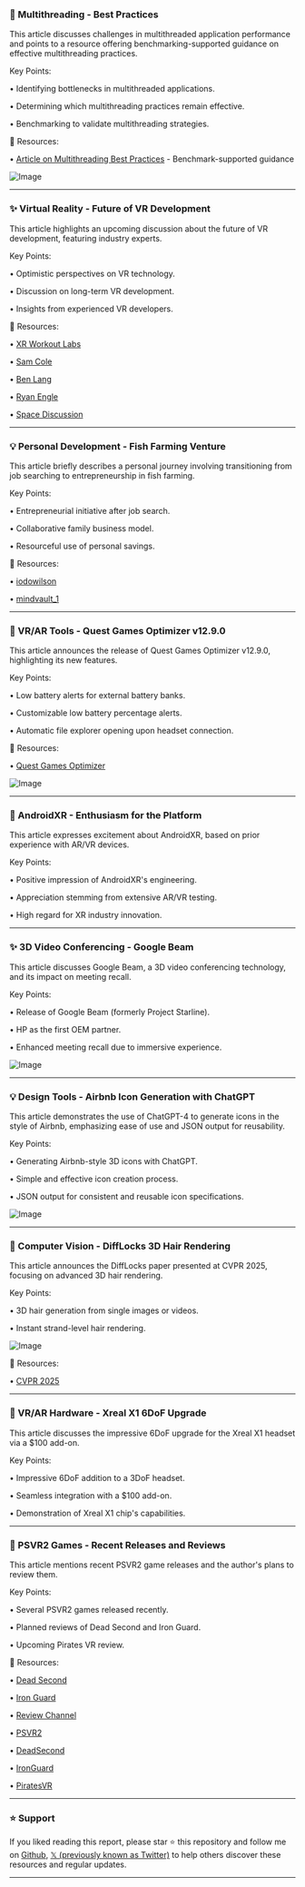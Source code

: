 ### 🤖 Multithreading - Best Practices

This article discusses challenges in multithreaded application performance and points to a resource offering benchmarking-supported guidance on effective multithreading practices.

Key Points:

• Identifying bottlenecks in multithreaded applications.


• Determining which multithreading practices remain effective.


• Benchmarking to validate multithreading strategies.


🔗 Resources:

• [Article on Multithreading Best Practices](https://bit.ly/4j6kjHv) -  Benchmark-supported guidance


![Image](https://pbs.twimg.com/media/GreqoYkWQAATMty?format=jpg&name=small)


---

### ✨ Virtual Reality -  Future of VR Development

This article highlights an upcoming discussion about the future of VR development, featuring industry experts.

Key Points:

•  Optimistic perspectives on VR technology.


•  Discussion on long-term VR development.


•  Insights from experienced VR developers.



🔗 Resources:

• [XR Workout Labs](https://x.com/xrworkoutlabs)


• [Sam Cole](https://x.com/SamCSCole)


• [Ben Lang](https://x.com/benz145)


• [Ryan Engle](https://x.com/Rengle820)


• [Space Discussion](https://x.com/i/spaces/1LyGBWENELOJN/peek)


---

### 💡 Personal Development - Fish Farming Venture

This article briefly describes a personal journey involving transitioning from job searching to entrepreneurship in fish farming.

Key Points:

•  Entrepreneurial initiative after job search.


•  Collaborative family business model.


•  Resourceful use of personal savings.


🔗 Resources:

• [iodowilson](https://x.com/iodowilson)


• [mindvault_1](https://x.com/mindvault_1)



---

### 🚀 VR/AR Tools - Quest Games Optimizer v12.9.0

This article announces the release of Quest Games Optimizer v12.9.0, highlighting its new features.

Key Points:

•  Low battery alerts for external battery banks.


•  Customizable low battery percentage alerts.


•  Automatic file explorer opening upon headset connection.


🔗 Resources:

• [Quest Games Optimizer](https://quest-games-optimizer.com)


![Image](https://pbs.twimg.com/media/GrdGR4KXUAAQAs0?format=jpg&name=small)


---

### 🤖 AndroidXR - Enthusiasm for the Platform

This article expresses excitement about AndroidXR, based on prior experience with AR/VR devices.

Key Points:

•  Positive impression of AndroidXR's engineering.


•  Appreciation stemming from extensive AR/VR testing.


•  High regard for XR industry innovation.


---

### ✨ 3D Video Conferencing - Google Beam

This article discusses Google Beam, a 3D video conferencing technology, and its impact on meeting recall.

Key Points:

•  Release of Google Beam (formerly Project Starline).


•  HP as the first OEM partner.


•  Enhanced meeting recall due to immersive experience.


![Image](https://pbs.twimg.com/amplify_video_thumb/1924889434790756354/img/xJOcIqfmiOBi9yE0.jpg)


---

### 💡 Design Tools - Airbnb Icon Generation with ChatGPT

This article demonstrates the use of ChatGPT-4 to generate icons in the style of Airbnb, emphasizing ease of use and JSON output for reusability.

Key Points:

•  Generating Airbnb-style 3D icons with ChatGPT.


•  Simple and effective icon creation process.


•  JSON output for consistent and reusable icon specifications.


![Image](https://pbs.twimg.com/media/GrXJcNhbwAAfX76?format=jpg&name=small)


---

### 🤖 Computer Vision - DiffLocks 3D Hair Rendering

This article announces the DiffLocks paper presented at CVPR 2025, focusing on advanced 3D hair rendering.

Key Points:

•  3D hair generation from single images or videos.


•  Instant strand-level hair rendering.


![Image](https://pbs.twimg.com/media/GrZC-3PXgAA7HOY.jpg)


🔗 Resources:

• [CVPR 2025](https://x.com/hashtag/CVPR2025?src=hashtag_click)


---

### 🚀 VR/AR Hardware - Xreal X1 6DoF Upgrade

This article discusses the impressive 6DoF upgrade for the Xreal X1 headset via a $100 add-on.

Key Points:

•  Impressive 6DoF addition to a 3DoF headset.


•  Seamless integration with a $100 add-on.


•  Demonstration of Xreal X1 chip's capabilities.


---

### 🚀 PSVR2 Games - Recent Releases and Reviews

This article mentions recent PSVR2 game releases and the author's plans to review them.

Key Points:

•  Several PSVR2 games released recently.


•  Planned reviews of Dead Second and Iron Guard.


•  Upcoming Pirates VR review.


🔗 Resources:

• [Dead Second](https://x.com/SpungeGames)


• [Iron Guard](https://x.com/xlabdigitalXD)


• [Review Channel](https://t.co/KI0k6pATlS)


• [PSVR2](https://x.com/hashtag/PSVR2?src=hashtag_click)


• [DeadSecond](https://x.com/hashtag/DeadSecond?src=hashtag_click)


• [IronGuard](https://x.com/hashtag/IronGuard?src=hashtag_click)


• [PiratesVR](https://x.com/hashtag/PiratesVR?src=hashtag_click)


---

### ⭐️ Support

If you liked reading this report, please star ⭐️ this repository and follow me on [Github](https://github.com/Drix10), [𝕏 (previously known as Twitter)](https://x.com/DRIX_10_) to help others discover these resources and regular updates.

---